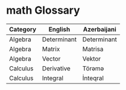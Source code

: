 # math Glossary

| Category | English | Azerbaijani |
|---------|---------|------------|
| Algebra | Determinant | Determinant |
| Algebra | Matrix | Matrisa |
| Algebra | Vector | Vektor |
| Calculus | Derivative | Törəmə |
| Calculus | Integral | İnteqral |
